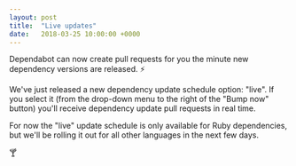 ```yaml
---
layout: post
title:  "Live updates"
date:   2018-03-25 10:00:00 +0000
---
```


Dependabot can now create pull requests for you the minute new dependency
versions are released. ⚡️

We've just released a new dependency update schedule option: "live". If you
select it (from the drop-down menu to the right of the "Bump now" button) you'll
receive dependency update pull requests in real time.

For now the "live" update schedule is only available for Ruby dependencies, but
we'll be rolling it out for all other languages in the next few days.

🍸
